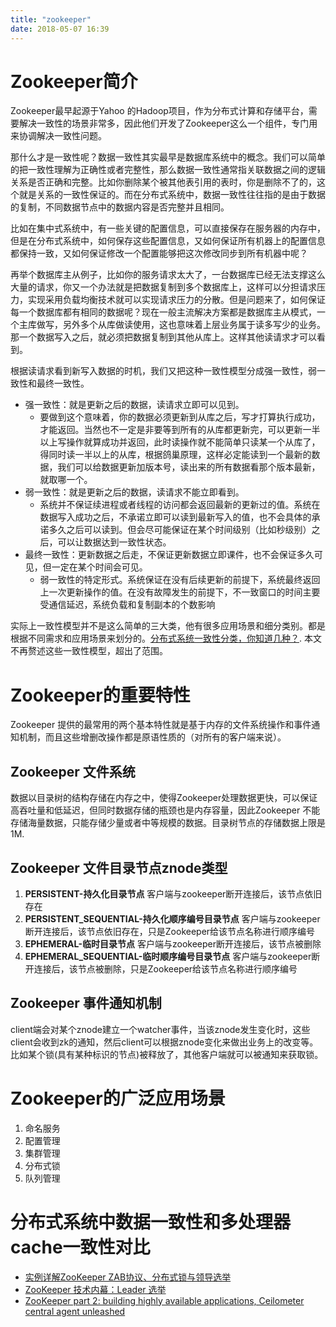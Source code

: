 ```yaml
---
title: "zookeeper"
date: 2018-05-07 16:39
---
```


# Zookeeper简介
Zookeeper最早起源于Yahoo 的Hadoop项目，作为分布式计算和存储平台，需要解决一致性的场景非常多，因此他们开发了Zookeeper这么一个组件，专门用来协调解决一致性问题。

那什么才是一致性呢？数据一致性其实最早是数据库系统中的概念。我们可以简单的把一致性理解为正确性或者完整性，那么数据一致性通常指关联数据之间的逻辑关系是否正确和完整。比如你删除某个被其他表引用的表时，你是删除不了的，这个就是关系的一致性保证的。而在分布式系统中，数据一致性往往指的是由于数据的复制，不同数据节点中的数据内容是否完整并且相同。

​比如在集中式系统中，有一些关键的配置信息，可以直接保存在服务器的内存中，但是在分布式系统中，如何保存这些配置信息，又如何保证所有机器上的配置信息都保持一致，又如何保证修改一个配置能够把这次修改同步到所有机器中呢？

再举个数据库主从例子，比如你的服务请求太大了，一台数据库已经无法支撑这么大量的请求，你又一个办法就是把数据复制到多个数据库上，这样可以分担请求压力，实现采用负载均衡技术就可以实现请求压力的分散。但是问题来了，如何保证每一个数据库都有相同的数据呢？现在一般主流解决方案都是数据库主从模式，一个主库做写，另外多个从库做读使用，这也意味着上层业务属于读多写少的业务。那一个数据写入之后，就必须把数据复制到其他从库上。这样其他读请求才可以看到。

根据读请求看到新写入数据的时机，我们又把这种一致性模型分成强一致性，弱一致性和最终一致性。
 - 强一致性：就是更新之后的数据，读请求立即可以见到。
   - 要做到这个意味着，你的数据必须更新到从库之后，写才打算执行成功，才能返回。当然也不一定是非要等到所有的从库都更新完，可以更新一半以上写操作就算成功并返回，此时读操作就不能简单只读某一个从库了，得同时读一半以上的从库，根据鸽巢原理，这样必定能读到一个最新的数据，我们可以给数据更新加版本号，读出来的所有数据看那个版本最新，就取哪一个。
- 弱一致性：就是更新之后的数据，读请求不能立即看到。
  - 系统并不保证续进程或者线程的访问都会返回最新的更新过的值。系统在数据写入成功之后，不承诺立即可以读到最新写入的值，也不会具体的承诺多久之后可以读到。但会尽可能保证在某个时间级别（比如秒级别）之后，可以让数据达到一致性状态。
- 最终一致性：更新数据之后走，不保证更新数据立即课件，也不会保证多久可见，但一定在某个时间会可见。
  - 弱一致性的特定形式。系统保证在没有后续更新的前提下，系统最终返回上一次更新操作的值。在没有故障发生的前提下，不一致窗口的时间主要受通信延迟，系统负载和复制副本的个数影响

实际上一致性模型并不是这么简单的三大类，他有很多应用场景和细分类别。都是根据不同需求和应用场景来划分的。[分布式系统一致性分类，你知道几种？](https://cloud.tencent.com/developer/article/1015442). 本文不再赘述这些一致性模型，超出了范围。

# Zookeeper的重要特性
Zookeeper 提供的最常用的两个基本特性就是基于内存的文件系统操作和事件通知机制，而且这些增删改操作都是原语性质的（对所有的客户端来说）。

## Zookeeper 文件系统
数据以目录树的结构存储在内存之中，使得Zookeeper处理数据更快，可以保证高吞吐量和低延迟，但同时数据存储的瓶颈也是内存容量，因此Zookeeper 不能存储海量数据，只能存储少量或者中等规模的数据。目录树节点的存储数据上限是1M.

## Zookeeper 文件目录节点znode类型
1. **PERSISTENT-持久化目录节点**
客户端与zookeeper断开连接后，该节点依旧存在 
2. **PERSISTENT_SEQUENTIAL-持久化顺序编号目录节点**
客户端与zookeeper断开连接后，该节点依旧存在，只是Zookeeper给该节点名称进行顺序编号 
3. **EPHEMERAL-临时目录节点**
客户端与zookeeper断开连接后，该节点被删除 
4. **EPHEMERAL_SEQUENTIAL-临时顺序编号目录节点**
客户端与zookeeper断开连接后，该节点被删除，只是Zookeeper给该节点名称进行顺序编号

## Zookeeper 事件通知机制
client端会对某个znode建立一个watcher事件，当该znode发生变化时，这些client会收到zk的通知，然后client可以根据znode变化来做出业务上的改变等。 比如某个锁(具有某种标识的节点)被释放了，其他客户端就可以被通知来获取锁。


# Zookeeper的广泛应用场景
1. 命名服务
2. 配置管理
3. 集群管理
4. 分布式锁
5. 队列管理


# 分布式系统中数据一致性和多处理器cache一致性对比


- [实例详解ZooKeeper ZAB协议、分布式锁与领导选举](http://dbaplus.cn/news-141-1875-1.html)
- [ZooKeeper 技术内幕：Leader 选举](http://ningg.top/zookeeper-lesson-2-leader-election/)
- [ZooKeeper part 2: building highly available applications, Ceilometer central agent unleashed](https://blogs.rdoproject.org/2015/08/zookeeper-part-2-building-highly-available-applications-ceilometer-central-agent-unleashed/)